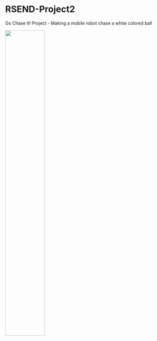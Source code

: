 # RSEND-Project2
Go Chase It! Project - Making a mobile robot chase a white colored ball

<img src="images/trained_agent.gif" width="50%" align="top-left" alt="" title="Tennis" />
